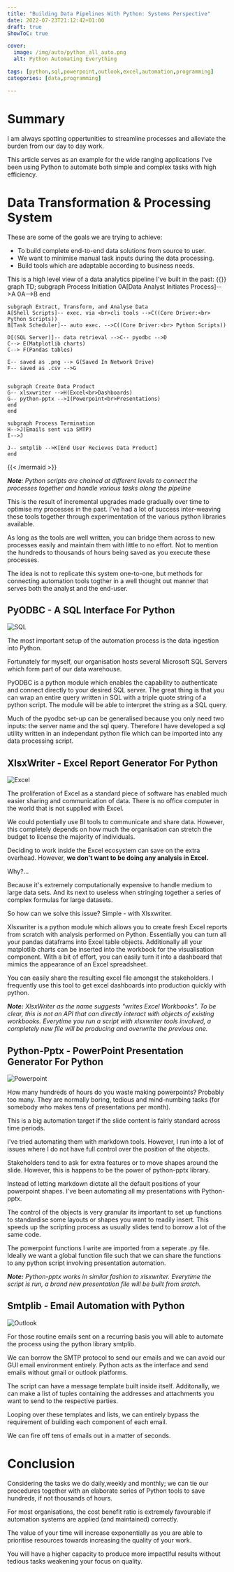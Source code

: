 ```yaml
---
title: "Building Data Pipelines With Python: Systems Perspective"
date: 2022-07-23T21:12:42+01:00
draft: true
ShowToC: true

cover:
  image: /img/auto/python_all_auto.png
  alt: Python Automating Everything

tags: [python,sql,powerpoint,outlook,excel,automation,programming]
categories: [data,programming]

---
```


# Summary

I am always spotting oppertunities to streamline processes and alleviate the burden from our day to day work.

This article serves as an example for the wide ranging applications I've been using Python to automate both simple and complex tasks with high efficiency.

# Data Transformation & Processing System

These are some of the goals we are trying to achieve:

- To build complete end-to-end data solutions from source to user.
- We want to minimise manual task inputs during the data processing.
- Build tools which are adaptable according to business needs.

This is a high level view of a data analytics pipeline I've built in the past:
{{<mermaid>}}
graph TD;
    subgraph Process Initiation
    0A[Data Analyst Initiates Process]-->A
    0A-->B
    end

    subgraph Extract, Transform, and Analyse Data
    A[Shell Scripts]-- exec. via <br>cli tools -->C((Core Driver:<br> Python Scripts))
    B[Task Scheduler]-- auto exec. -->C((Core Driver:<br> Python Scripts))

    D[(SQL Server)]-- data retrieval -->C-- pyodbc -->D
    C--> E(Matplotlib charts)
    C--> F(Pandas tables)

    E-- saved as .png --> G(Saved In Network Drive)
    F-- saved as .csv -->G


    subgraph Create Data Product
    G-- xlsxwriter -->H(Excel<br>Dashboards)
    G-- python-pptx -->I(Powerpoint<br>Presentations)
    end
    end

    subgraph Process Termination
    H-->J(Emails sent via SMTP)
    I-->J

    J-- smtplib -->K[End User Recieves Data Product]
    end
{{< /mermaid >}}

***Note**: Python scripts are chained at different levels to connect the processes together and handle various tasks along the pipeline*

This is the result of incremental upgrades made gradually over time to optimise my processes in the past. I've had a lot of success inter-weaving these tools together through experimentation of the various python libraries available.

As long as the tools are well written, you can bridge them across to new processes easily and maintain them with little to no effort. Not to mention the hundreds to thousands of hours being saved as you execute these processes.

The idea is not to replicate this system one-to-one, but methods for connecting automation tools togther in a well thought out manner that serves both the analyst and the end-user.



## PyODBC - A SQL Interface For Python

![SQL](/img/logo/sql.png#center)

The most important setup of the automation process is the data ingestion into Python.

Fortunately for myself, our organisation hosts several Microsoft SQL Servers which form part of our data warehouse.

PyODBC is a python module which enables the capability to authenticate and connect directly to your desired SQL server. The great thing is that you can wrap an entire query written in SQL with a triple quote string of a python script. The module will be able to interpret the string as a SQL query.

Much of the pyodbc set-up can be generalised because you only need two inputs: the server name and the sql query. Therefore I have developed a sql utility written in an independant python file which can be imported into any data processing script.

## XlsxWriter - Excel Report Generator For Python

![Excel](/img/logo/excel.jpg#center)


The proliferation of Excel as a standard piece of software has enabled much easier sharing and communication of data. There is no office computer in the world that is not supplied with Excel.

We could potentially use BI tools to communicate and share data. However, this completely depends on how much the organisation can stretch the budget to license the majority of individuals.

Deciding to work inside the Excel ecosystem can save on the extra overhead. However, **we don't want to be doing any analysis in Excel.**

Why?...

Because it's extremely computationally expensive to handle medium to large data sets. And its next to useless when stringing together a series of complex formulas for large datasets.

So how can we solve this issue? Simple - with Xlsxwriter.

Xlsxwriter is a python module which allows you to create fresh Excel reports from scratch with analysis performed on Python. Essentially you can turn all your pandas dataframs into Excel table objects. Additionally all your matplotlib charts can be inserted into the workbook for the visualisation component. With a bit of effort, you can easily turn it into a dashboard that mimics the appearance of an Excel spreadsheet.

You can easily share the resulting excel file amongst the stakeholders. I frequently use this tool to get excel dashboards into production quickly with python.

***Note:** XlsxWriter as the name suggests "writes Excel Workbooks". To be clear, this is not an API that can directly interact with objects of existing workbooks. Everytime you run a script with xlsxwriter tools involved, a completely new file will be producing and overwrite the previous one.*

## Python-Pptx - PowerPoint Presentation Generator For Python

![Powerpoint](/img/logo/pptx.png#center)

How many hundreds of hours do you waste making powerpoints? Probably too many. They are normally boring, tedious and mind-numbing tasks (for somebody who makes tens of presentations per month).

This is a big automation target if the slide content is fairly standard across time periods.

I've tried automating them with markdown tools. However, I run into a lot of issues where I do not have full control over the position of the objects.

Stakeholders tend to ask for extra features or to move shapes around the slide. However, this is happens to be the power of python-pptx library.

Instead of letting markdown dictate all the default positions of your powerpoint shapes. I've been automating all my presentations with Python-pptx.

The control of the objects is very granular its important to set up functions to standardise some layouts or shapes you want to readily insert. This speeds up the scripting process as usually slides tend to borrow a lot of the same code.

The powerpoint functions I write are imported from a seperate .py file. Ideally we want a global function file such that we can share the functions to any python script involving presentation automation.

***Note:** Python-pptx works in similar fashion to xlsxwriter. Everytime the script is run, a brand new presentation file will be built from sratch.*


## Smtplib - Email Automation with Python

![Outlook](/img/logo/outlook.png#center)

For those routine emails sent on a recurring basis you will able to automate the process using the python library smtplib.

We can borrow the SMTP protocol to send our emails and we can avoid our GUI email environment entirely. Python acts as the interface and send emails without gmail or outlook platforms.

The script can have a message template built inside itself. Additonally, we can make a list of tuples containing the addresses and attachments you want to send to the respective parties.

Looping over these templates and lists, we can entirely bypass the requirement of building each component of each email.

We can fire off tens of emails out in a matter of seconds.

# Conclusion

Considering the tasks we do daily,weekly and monthly; we can tie our procedures together with an elaborate series of Python tools to save hundreds, if not thousands of hours.

For most organisations, the cost benefit ratio is extremely favourable if automation systems are applied (and maintained) correctly.

The value of your time will increase exponentially as you are able to prioritise resources towards increasing the quality of your work.

You will have a higher capacity to produce more impactlful results without tedious tasks weakening your focus on quality.

